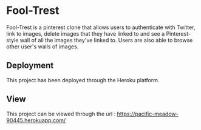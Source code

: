 # Fool-Trest

Fool-Trest is a pinterest clone that allows users to authenticate with Twitter, link to images, delete images that they have linked to and see a Pinterest-style wall of all the images they've linked to.
Users are also able to browse other user's walls of images.

## Deployment

This project has been deployed through the Heroku platform.

## View

This project can be viewed through the url : https://pacific-meadow-90445.herokuapp.com/
